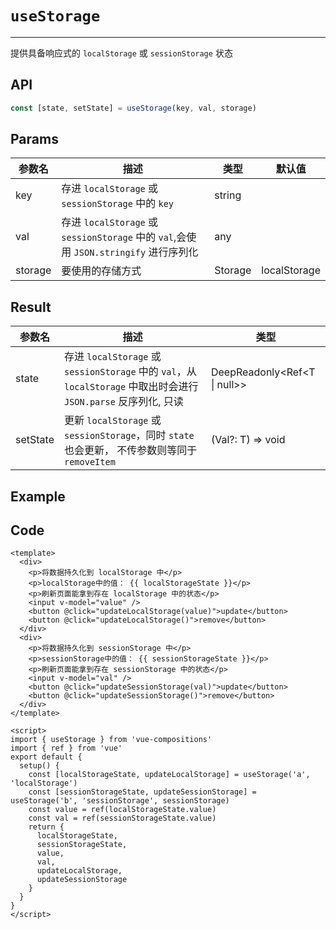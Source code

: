 # `useStorage`

---

提供具备响应式的 `localStorage` 或 `sessionStorage` 状态

## API

```typescript
const [state, setState] = useStorage(key, val, storage)
```

## Params

| 参数名  | 描述                                                                                  | 类型    | 默认值       |
| ------- | ------------------------------------------------------------------------------------- | ------- | ------------ |
| key     | 存进 `localStorage` 或 `sessionStorage` 中的 `key`                                    | string  |              |
| val     | 存进 `localStorage` 或 `sessionStorage` 中的 `val`,会使用 `JSON.stringify` 进行序列化 | any     |              |
| storage | 要使用的存储方式                                                                      | Storage | localStorage |

## Result

| 参数名   | 描述                                                                                                             | 类型                         |
| -------- | ---------------------------------------------------------------------------------------------------------------- | ---------------------------- |
| state    | 存进 `localStorage` 或 `sessionStorage` 中的 `val`，从 `localStorage` 中取出时会进行 `JSON.parse` 反序列化, 只读 | DeepReadonly<Ref<T \| null>> |
| setState | 更新 `localStorage` 或 `sessionStorage`，同时 `state` 也会更新， 不传参数则等同于 `removeItem`                   | (Val?: T) => void            |

## Example

<UseStorage/>

## Code

```vue
<template>
  <div>
    <p>将数据持久化到 localStorage 中</p>
    <p>localStorage中的值： {{ localStorageState }}</p>
    <p>刷新页面能拿到存在 localStorage 中的状态</p>
    <input v-model="value" />
    <button @click="updateLocalStorage(value)">update</button>
    <button @click="updateLocalStorage()">remove</button>
  </div>
  <div>
    <p>将数据持久化到 sessionStorage 中</p>
    <p>sessionStorage中的值： {{ sessionStorageState }}</p>
    <p>刷新页面能拿到存在 sessionStorage 中的状态</p>
    <input v-model="val" />
    <button @click="updateSessionStorage(val)">update</button>
    <button @click="updateSessionStorage()">remove</button>
  </div>
</template>

<script>
import { useStorage } from 'vue-compositions'
import { ref } from 'vue'
export default {
  setup() {
    const [localStorageState, updateLocalStorage] = useStorage('a', 'localStorage')
    const [sessionStorageState, updateSessionStorage] = useStorage('b', 'sessionStorage', sessionStorage)
    const value = ref(localStorageState.value)
    const val = ref(sessionStorageState.value)
    return {
      localStorageState,
      sessionStorageState,
      value,
      val,
      updateLocalStorage,
      updateSessionStorage
    }
  }
}
</script>
```
